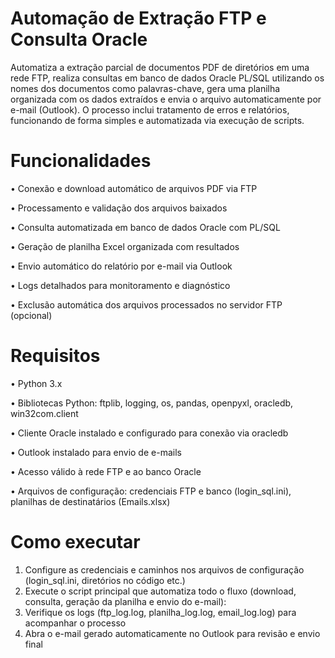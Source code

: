 # Automação de Extração FTP e Consulta Oracle

Automatiza a extração parcial de documentos PDF de diretórios em uma rede FTP, realiza consultas em banco de dados Oracle PL/SQL utilizando os nomes dos documentos como palavras-chave, gera uma planilha organizada
com os dados extraídos e envia o arquivo automaticamente por e-mail (Outlook). O processo inclui tratamento de erros e relatórios, funcionando de forma simples e automatizada via execução de scripts.

# Funcionalidades
• Conexão e download automático de arquivos PDF via FTP

• Processamento e validação dos arquivos baixados

• Consulta automatizada em banco de dados Oracle com PL/SQL

• Geração de planilha Excel organizada com resultados

• Envio automático do relatório por e-mail via Outlook

• Logs detalhados para monitoramento e diagnóstico

• Exclusão automática dos arquivos processados no servidor FTP (opcional)

# Requisitos
• Python 3.x

• Bibliotecas Python: ftplib, logging, os, pandas, openpyxl, oracledb, win32com.client

• Cliente Oracle instalado e configurado para conexão via oracledb

• Outlook instalado para envio de e-mails

• Acesso válido à rede FTP e ao banco Oracle

• Arquivos de configuração: credenciais FTP e banco (login_sql.ini), planilhas de destinatários (Emails.xlsx)

# Como executar
1. Configure as credenciais e caminhos nos arquivos de configuração (login_sql.ini, diretórios no código etc.)
2. Execute o script principal que automatiza todo o fluxo (download, consulta, geração da planilha e envio do e-mail):
3. Verifique os logs (ftp_log.log, planilha_log.log, email_log.log) para acompanhar o processo
4. Abra o e-mail gerado automaticamente no Outlook para revisão e envio final

